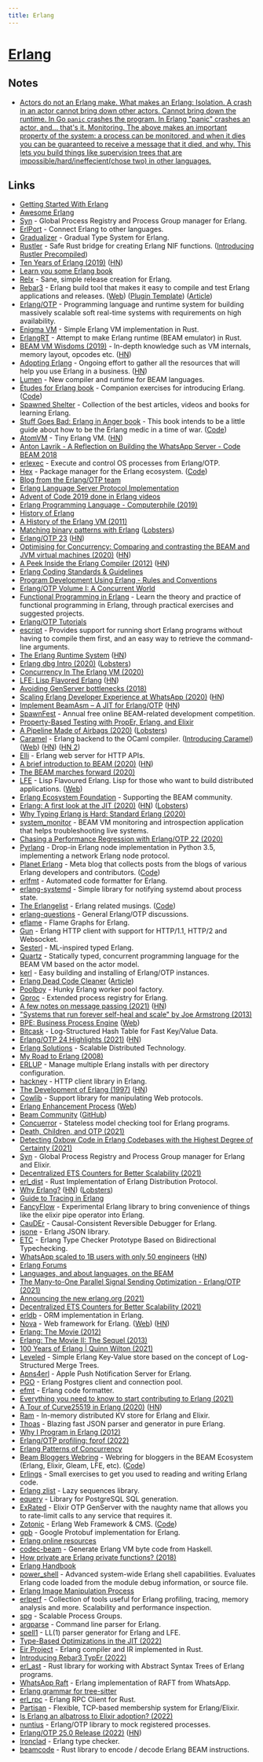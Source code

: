 ```yaml
---
title: Erlang
---
```


# [Erlang](https://www.erlang.org/)

## Notes

- [Actors do not an Erlang make. What makes an Erlang: Isolation. A crash in an actor cannot bring down other actors. Cannot bring down the runtime. In Go `panic` crashes the program. In Erlang "panic" crashes an actor, and... that's it. Monitoring. The above makes an important property of the system: a process can be monitored, and when it dies you can be guaranteed to receive a message that it died, and why. This lets you build things like supervision trees that are impossible/hard/ineffecient(chose two) in other languages.](https://news.ycombinator.com/item?id=28015016)

## Links

- [Getting Started With Erlang](https://erlang.org/doc/getting_started/users_guide.html)
- [Awesome Erlang](https://github.com/drobakowski/awesome-erlang)
- [Syn](https://github.com/ostinelli/syn) - Global Process Registry and Process Group manager for Erlang.
- [ErlPort](https://github.com/hdima/erlport) - Connect Erlang to other languages.
- [Gradualizer](https://github.com/josefs/Gradualizer) - Gradual Type System for Erlang.
- [Rustler](https://github.com/rusterlium/rustler) - Safe Rust bridge for creating Erlang NIF functions. ([Introducing Rustler Precompiled](https://dashbit.co/blog/rustler-precompiled))
- [Ten Years of Erlang (2019)](https://ferd.ca/ten-years-of-erlang.html) ([HN](https://news.ycombinator.com/item?id=20382126))
- [Learn you some Erlang book](https://learnyousomeerlang.com/content)
- [Relx](https://github.com/erlware/relx) - Sane, simple release creation for Erlang.
- [Rebar3](https://github.com/erlang/rebar3) - Erlang build tool that makes it easy to compile and test Erlang applications and releases. ([Web](http://rebar3.org/)) ([Plugin Template](https://github.com/vkatsuba/rebar3_plugin)) ([Article](https://medium.com/erlang-battleground/the-rebar3-plugin-a-simple-rebar3-template-to-fast-build-your-plugins-71ab0129456b))
- [Erlang/OTP](https://github.com/erlang/otp) - Programming language and runtime system for building massively scalable soft real-time systems with requirements on high availability.
- [Enigma VM](https://github.com/archseer/enigma) - Simple Erlang VM implementation in Rust.
- [ErlangRT](https://github.com/kvakvs/ErlangRT) - Attempt to make Erlang runtime (BEAM emulator) in Rust.
- [BEAM VM Wisdoms (2019)](http://beam-wisdoms.clau.se/en/latest/) - In-depth knowledge such as VM internals, memory layout, opcodes etc. ([HN](https://news.ycombinator.com/item?id=26889048))
- [Adopting Erlang](https://adoptingerlang.org/) - Ongoing effort to gather all the resources that will help you use Erlang in a business. ([HN](https://news.ycombinator.com/item?id=28940337))
- [Lumen](https://github.com/lumen/lumen) - New compiler and runtime for BEAM languages.
- [Études for Erlang book](http://www.r-5.org/files/books/computers/languages/erlang/erlang/David_Eisenberg-Etudes_for_Erlang-EN.pdf) - Companion exercises for introducing Erlang. ([Code](https://github.com/oreillymedia/etudes-for-erlang))
- [Spawned Shelter](http://spawnedshelter.com/) - Collection of the best articles, videos and books for learning Erlang.
- [Stuff Goes Bad: Erlang in Anger book](https://www.erlang-in-anger.com/) - This book intends to be a little guide about how to be the Erlang medic in a time of war. ([Code](https://github.com/heroku/erlang-in-anger))
- [AtomVM](https://github.com/bettio/AtomVM) - Tiny Erlang VM. ([HN](https://news.ycombinator.com/item?id=24185963))
- [Anton Lavrik - A Reflection on Building the WhatsApp Server - Code BEAM 2018](https://www.youtube.com/watch?v=LJx6mUEFAqQ)
- [erlexec](https://github.com/saleyn/erlexec) - Execute and control OS processes from Erlang/OTP.
- [Hex](https://hex.pm/) - Package manager for the Erlang ecosystem. ([Code](https://github.com/hexpm/hex))
- [Blog from the Erlang/OTP team](http://blog.erlang.org/)
- [Erlang Language Server Protocol Implementation](https://github.com/erlang-ls/erlang_ls)
- [Advent of Code 2019 done in Erlang videos](https://www.youtube.com/watch?v=TqzBchjZw4Q)
- [Erlang Programming Language - Computerphile (2019)](https://www.youtube.com/watch?v=SOqQVoVai6s)
- [History of Erlang](https://dl.acm.org/doi/abs/10.1145/1238844.1238850)
- [A History of the Erlang VM (2011)](http://www.erlang-factory.com/upload/presentations/389/EFSF11-ErlangVM.pdf)
- [Matching binary patterns with Erlang](https://dev.to/l1x/matching-binary-patterns-11kh) ([Lobsters](https://lobste.rs/s/3a9e2a/matching_binary_patterns_with_erlang))
- [Erlang/OTP 23](https://www.erlang.org/news/140) ([HN](https://news.ycombinator.com/item?id=23166554))
- [Optimising for Concurrency: Comparing and contrasting the BEAM and JVM virtual machines (2020)](https://www.erlang-solutions.com/blog/optimising-for-concurrency-comparing-and-contrasting-the-beam-and-jvm-virtual-machines.html) ([HN](https://news.ycombinator.com/item?id=23168119))
- [A Peek Inside the Erlang Compiler (2012)](https://prog21.dadgum.com/127.html) ([HN](https://news.ycombinator.com/item?id=23465128))
- [Erlang Coding Standards & Guidelines](https://github.com/Inaka/erlang_guidelines)
- [Program Development Using Erlang - Rules and Conventions](http://www.erlang.se/doc/programming_rules.shtml)
- [Erlang/OTP Volume I: A Concurrent World](https://books.altenwald.com/book/en-erlang-i)
- [Functional Programming in Erlang](https://www.futurelearn.com/courses/functional-programming-erlang) - Learn the theory and practice of functional programming in Erlang, through practical exercises and suggested projects.
- [Erlang/OTP Tutorials](https://www.youtube.com/playlist?list=PLtxpRMx6AFTHLMhDaamt7twDaRj_qcrM5)
- [escript](http://erlang.org/doc/man/escript.html) - Provides support for running short Erlang programs without having to compile them first, and an easy way to retrieve the command-line arguments.
- [The Erlang Runtime System](https://blog.stenmans.org/theBeamBook/) ([HN](https://news.ycombinator.com/item?id=17003897))
- [Erlang dbg Intro (2020)](https://antranigv.am/weblog_en/posts/erlang-dbg-intro/) ([Lobsters](https://lobste.rs/s/sisfuf/erlang_dbg_intro))
- [Concurrency In The Erlang VM (2020)](https://www.skcript.com/svr/concurrency-in-the-erlang-vm/)
- [LFE: Lisp Flavored Erlang](https://lfe.io/books/tutorial/index.html) ([HN](https://news.ycombinator.com/item?id=24173111))
- [Avoiding GenServer bottlenecks (2018)](https://www.cogini.com/blog/avoiding-genserver-bottlenecks/)
- [Scaling Erlang Developer Experience at WhatsApp (2020)](https://codesync.global/uploads/media/activity_slides/0001/03/f2292f201aa6b04db8c4e0b9cfa191dd07c9ee14.pdf) ([HN](https://news.ycombinator.com/item?id=24443128))
- [Implement BeamAsm – A JIT for Erlang/OTP](https://github.com/erlang/otp/pull/2745) ([HN](https://news.ycombinator.com/item?id=24441841))
- [SpawnFest](https://spawnfest.github.io/) - Annual free online BEAM-related development competition.
- [Property-Based Testing with PropEr, Erlang, and Elixir](https://pragprog.com/titles/fhproper/property-based-testing-with-proper-erlang-and-elixir/)
- [A Pipeline Made of Airbags (2020)](https://ferd.ca/a-pipeline-made-of-airbags.html) ([Lobsters](https://lobste.rs/s/uuex13/pipeline_made_airbags))
- [Caramel](https://github.com/AbstractMachinesLab/caramel) - Erlang backend to the OCaml compiler. ([Introducing Caramel](https://www.erlang-solutions.com/blog/introducing-caramel-an-erlang-backend-for-the-ocaml-compiler-that-provides-a-fast-type-checker-for-beam-based-technologies.html)) ([Web](https://caramel.run/)) ([HN](https://news.ycombinator.com/item?id=25169324)) ([HN 2](https://news.ycombinator.com/item?id=26354017))
- [Elli](https://github.com/elli-lib/elli) - Erlang web server for HTTP APIs.
- [A brief introduction to BEAM (2020)](https://blog.erlang.org/a-brief-BEAM-primer/) ([HN](https://news.ycombinator.com/item?id=24837640))
- [The BEAM marches forward (2020)](https://underjord.io/the-beam-marches-forward.html)
- [LFE](https://github.com/rvirding/lfe) - Lisp Flavoured Erlang. Lisp for those who want to build distributed applications. ([Web](https://lfe.io/))
- [Erlang Ecosystem Foundation](http://www.erlef.org/) - Supporting the BEAM community.
- [Erlang: A first look at the JIT (2020)](https://blog.erlang.org/a-first-look-at-the-jit/) ([HN](https://news.ycombinator.com/item?id=24989682)) ([Lobsters](https://lobste.rs/s/pb2vis/erlang_first_look_at_jit))
- [Why Typing Erlang is Hard: Standard Erlang (2020)](https://abstractmachines.dev/posts/am012-why-typing-erlang-is-hard.html)
- [system_monitor](https://github.com/klarna-incubator/system_monitor) - BEAM VM monitoring and introspection application that helps troubleshooting live systems.
- [Chasing a Performance Regression with Erlang/OTP 22 (2020)](https://tech.nextroll.com/blog/dev/2020/11/03/chasing-a-perf-regression-erlang.html)
- [Pyrlang](https://github.com/Pyrlang/Pyrlang) - Drop-in Erlang node implementation in Python 3.5, implementing a network Erlang node protocol.
- [Planet Erlang](http://www.planeterlang.com/) - Meta blog that collects posts from the blogs of various Erlang developers and contributors. ([Code](https://github.com/stevenproctor/planet-erlang))
- [erlfmt](https://github.com/WhatsApp/erlfmt) - Automated code formatter for Erlang.
- [erlang-systemd](https://github.com/hauleth/erlang-systemd) - Simple library for notifying systemd about process state.
- [The Erlangelist](https://www.theerlangelist.com/) - Erlang related musings. ([Code](https://github.com/sasa1977/erlangelist))
- [erlang-questions](http://erlang.org/mailman/listinfo/erlang-questions) - General Erlang/OTP discussions.
- [eflame](https://github.com/proger/eflame) - Flame Graphs for Erlang.
- [Gun](https://github.com/ninenines/gun) - Erlang HTTP client with support for HTTP/1.1, HTTP/2 and Websocket.
- [Sesterl](https://github.com/gfngfn/Sesterl) - ML-inspired typed Erlang.
- [Quartz](https://github.com/OhadRau/Quartz) - Statically typed, concurrent programming language for the BEAM VM based on the actor model.
- [kerl](https://github.com/kerl/kerl) - Easy building and installing of Erlang/OTP instances.
- [Erlang Dead Code Cleaner](https://github.com/AdRoll/rebar3_hank) ([Article](https://tech.nextroll.com/blog/dev/2021/01/06/erlang-rebar3-hank.html))
- [Poolboy](https://github.com/devinus/poolboy) - Hunky Erlang worker pool factory.
- [Gproc](https://github.com/uwiger/gproc) - Extended process registry for Erlang.
- [A few notes on message passing (2021)](http://blog.erlang.org/message-passing/) ([HN](https://news.ycombinator.com/item?id=26514476))
- ["Systems that run forever self-heal and scale" by Joe Armstrong (2013)](https://www.youtube.com/watch?v=cNICGEwmXLU)
- [BPE: Business Process Engine](https://github.com/synrc/bpe) ([Web](https://bpe.n2o.dev/))
- [Bitcask](https://github.com/basho/bitcask) - Log-Structured Hash Table for Fast Key/Value Data.
- [Erlang/OTP 24 Highlights (2021)](https://blog.erlang.org/My-OTP-24-Highlights/) ([HN](https://news.ycombinator.com/item?id=27128994))
- [Erlang Solutions](https://www.erlang-solutions.com/) - Scalable Distributed Technology.
- [My Road to Erlang (2008)](https://prog21.dadgum.com/22.html)
- [ERLUP](https://github.com/tsloughter/erlup) - Manage multiple Erlang installs with per directory configuration.
- [hackney](https://github.com/benoitc/hackney) - HTTP client library in Erlang.
- [The Development of Erlang (1997)](https://fermatslibrary.com/s/the-development-of-erlang) ([HN](https://news.ycombinator.com/item?id=27365883))
- [Cowlib](https://github.com/ninenines/cowlib) - Support library for manipulating Web protocols.
- [Erlang Enhancement Process](https://github.com/erlang/eep) ([Web](https://www.erlang.org/erlang-enhancement-proposals/))
- [Beam Community](https://beam-community.org/) ([GitHub](https://github.com/beam-community))
- [Concuerror](https://concuerror.com/) - Stateless model checking tool for Erlang programs.
- [Death, Children, and OTP (2021)](https://furlough.merecomplexities.com/elixir/otp/2021/06/28/death-children-and-otp.html)
- [Detecting Oxbow Code in Erlang Codebases with the Highest Degree of Certainty (2021)](https://arxiv.org/abs/2107.08699)
- [Syn](https://github.com/ostinelli/syn) - Global Process Registry and Process Group manager for Erlang and Elixir.
- [Decentralized ETS Counters for Better Scalability (2021)](https://blog.erlang.org/scalable-ets-counters/)
- [erl_dist](https://github.com/sile/erl_dist) - Rust Implementation of Erlang Distribution Protocol.
- [Why Erlang?](https://www.fredrikholmqvist.com/posts/why-erlang/) ([HN](https://news.ycombinator.com/item?id=28365911)) ([Lobsters](https://lobste.rs/s/ibd5bw/why_erlang))
- [Guide to Tracing in Erlang](http://stratus3d.com/blog/2021/08/24/guide-to-tracing-in-erlang/)
- [FancyFlow](https://github.com/fenollp/fancyflow) - Experimental Erlang library to bring convenience of things like the elixir pipe operator into Erlang.
- [CauDEr](https://github.com/mistupv/cauder) - Causal-Consistent Reversible Debugger for Erlang.
- [jsone](https://github.com/sile/jsone) - Erlang JSON library.
- [ETC](https://github.com/vrnithinkumar/ETC) - Erlang Type Checker Prototype Based on Bidirectional Typechecking.
- [WhatsApp scaled to 1B users with only 50 engineers](https://www.quastor.org/p/how-whatsapp-scaled-to-1-billion) ([HN](https://news.ycombinator.com/item?id=28985169))
- [Erlang Forums](https://erlangforums.com/)
- [Languages, and about languages, on the BEAM](https://github.com/llaisdy/beam_languages)
- [The Many-to-One Parallel Signal Sending Optimization - Erlang/OTP (2021)](https://www.erlang.org/blog/parallel-signal-sending-optimization/)
- [Announcing the new erlang.org (2021)](https://www.erlang.org/news/151)
- [Decentralized ETS Counters for Better Scalability (2021)](https://www.erlang.org/blog/scalable-ets-counters/)
- [erldb](https://github.com/erldb/erldb) - ORM implementation in Erlang.
- [Nova](https://github.com/novaframework/nova) - Web framework for Erlang. ([Web](http://www.novaframework.org/)) ([HN](https://news.ycombinator.com/item?id=30111578))
- [Erlang: The Movie (2012)](https://www.youtube.com/watch?v=xrIjfIjssLE)
- [Erlang: The Movie II: The Sequel (2013)](https://www.youtube.com/watch?v=rRbY3TMUcgQ)
- [100 Years of Erlang | Quinn Wilton (2021)](https://www.youtube.com/watch?v=y8-9yZlye30)
- [Leveled](https://github.com/martinsumner/leveled) - Simple Erlang Key-Value store based on the concept of Log-Structured Merge Trees.
- [Apns4erl](https://github.com/inaka/apns4erl) - Apple Push Notification Server for Erlang.
- [PGO](https://github.com/erleans/pgo) - Erlang Postgres client and connection pool.
- [efmt](https://github.com/sile/efmt) - Erlang code formatter.
- [Everything you need to know to start contributing to Erlang (2021)](https://medium.com/erlang-battleground/all-you-need-to-know-to-start-contributing-to-erlang-2fcd5748319e)
- [A Tour of Curve25519 in Erlang (2020)](https://research.nccgroup.com/wp-content/uploads/2020/02/A_Tour_of_Curve25519_in_Erlang-1.pdf) ([HN](https://news.ycombinator.com/item?id=29591882))
- [Ram](https://github.com/ostinelli/ram) - In-memory distributed KV store for Erlang and Elixir.
- [Thoas](https://github.com/lpil/thoas) - Blazing fast JSON parser and generator in pure Erlang.
- [Why I Program in Erlang (2012)](https://www.evanmiller.org/why-i-program-in-erlang.html)
- [Erlang/OTP profiling: fprof (2022)](https://medium.com/erlang-battleground/erlang-otp-profiling-fprof-b3a1b92e43e3)
- [Erlang Patterns of Concurrency](https://github.com/duomark/epocxy)
- [Beam Bloggers Webring](https://beambloggers.com/) - Webring for bloggers in the BEAM Ecosystem (Erlang, Elixir, Gleam, LFE, etc). ([Code](https://github.com/lawik/beambloggers))
- [Erlings](https://github.com/lambdaclass/erlings) - Small exercises to get you used to reading and writing Erlang code.
- [Erlang zlist](https://github.com/egobrain/zlist) - Lazy sequences library.
- [equery](https://github.com/egobrain/equery) - Library for PostgreSQL SQL generation.
- [ExRated](https://github.com/grempe/ex_rated) - Elixir OTP GenServer with the naughty name that allows you to rate-limit calls to any service that requires it.
- [Zotonic](http://zotonic.com/) - Erlang Web Framework & CMS. ([Code](https://github.com/zotonic/zotonic))
- [gpb](https://github.com/tomas-abrahamsson/gpb) - Google Protobuf implementation for Erlang.
- [Erlang online resources](https://gist.github.com/macintux/6349828)
- [codec-beam](https://github.com/kofigumbs/codec-beam) - Generate Erlang VM byte code from Haskell.
- [How private are Erlang private functions? (2018)](https://medium.com/about-erlang/how-private-are-erlang-private-functions-36382c6abfa4)
- [Erlang Handbook](https://github.com/esl/erlang-handbook)
- [power_shell](https://github.com/WhatsApp/power_shell) - Advanced system-wide Erlang shell capabilities. Evaluates Erlang code loaded from the module debug information, or source file.
- [Erlang Image Manipulation Process](https://github.com/processone/eimp)
- [erlperf](https://github.com/max-au/erlperf) - Collection of tools useful for Erlang profiling, tracing, memory analysis and more. Scalability and performance inspection.
- [spg](https://github.com/max-au/spg) - Scalable Process Groups.
- [argparse](https://github.com/max-au/argparse) - Command line parser for Erlang.
- [spell1](https://github.com/rvirding/spell1) - LL(1) parser generator for Erlang and LFE.
- [Type-Based Optimizations in the JIT (2022)](https://www.erlang.org/blog/type-based-optimizations-in-the-jit/)
- [Eir Project](https://github.com/eirproject/eir) - Erlang compiler and IR implemented in Rust.
- [Introducing Rebar3 TypEr (2022)](https://tech.nextroll.com/blog/dev/2022/04/27/rebar3-typer.html)
- [erl_ast](https://github.com/sile/erl_ast) - Rust library for working with Abstract Syntax Trees of Erlang programs.
- [WhatsApp Raft](https://github.com/WhatsApp/waraft) - Erlang implementation of RAFT from WhatsApp.
- [Erlang grammar for tree-sitter](https://github.com/the-mikedavis/tree-sitter-erlang)
- [erl_rpc](https://github.com/sile/erl_rpc) - Erlang RPC Client for Rust.
- [Partisan](https://github.com/lasp-lang/partisan) - Flexible, TCP-based membership system for Erlang/Elixir.
- [Is Erlang an albatross to Elixir adoption? (2022)](https://news.ycombinator.com/item?id=31314274)
- [nuntius](https://github.com/2Latinos/nuntius) - Erlang/OTP library to mock registered processes.
- [Erlang/OTP 25.0 Release (2022)](https://www.erlang.org/news/157) ([HN](https://news.ycombinator.com/item?id=31421961))
- [Ironclad](https://github.com/kvakvs/Ironclad) - Erlang type checker.
- [beamcode](https://github.com/sile/beamcode) - Rust library to encode / decode Erlang BEAM instructions.